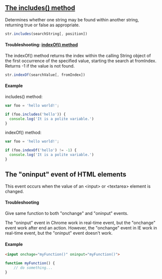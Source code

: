 ## [The includes() method](https://developer.mozilla.org/en-US/docs/Web/JavaScript/Reference/Global_Objects/String/includes)

Determines whether one string may be found within another string, returning true or false as appropriate.

```javascript
str.includes(searchString[, position])
```

#### Troubleshooting: [indexOf() method](https://developer.mozilla.org/en-US/docs/Web/JavaScript/Reference/Global_Objects/String/indexOf)

The indexOf() method returns the index within the calling String object of the first occurrence of the specified value, starting the search at fromIndex. Returns -1 if the value is not found.

```javascript
str.indexOf(searchValue[, fromIndex])
```

#### Example

includes() method:

```javascript
var foo = 'hello world!';

if (foo.includes('hello')) {
  console.log('It is a polite variable.')
}
```

indexOf() method:

```javascript
var foo = 'hello world!';

if (foo.indexOf('hello') != -1) {
  console.log('It is a polite variable.')
}
```



## The "oninput" event of HTML elements

This event occurs when the value of an \<input> or \<textarea> element is changed.

#### Troubleshooting

Give same function to both "onchange" and "oninput" events.

The "oninput" event in Chrome work in real-time event, but the "onchange" event work after end an action. However, the "onchange" event in IE work in real-time event, but the "oninput" event doesn't work.

#### Example

```html
<input onchage="myFunction()" oninput="myFunction()">
```

```javascript
function myFunction() {
    // do something...
}
```
